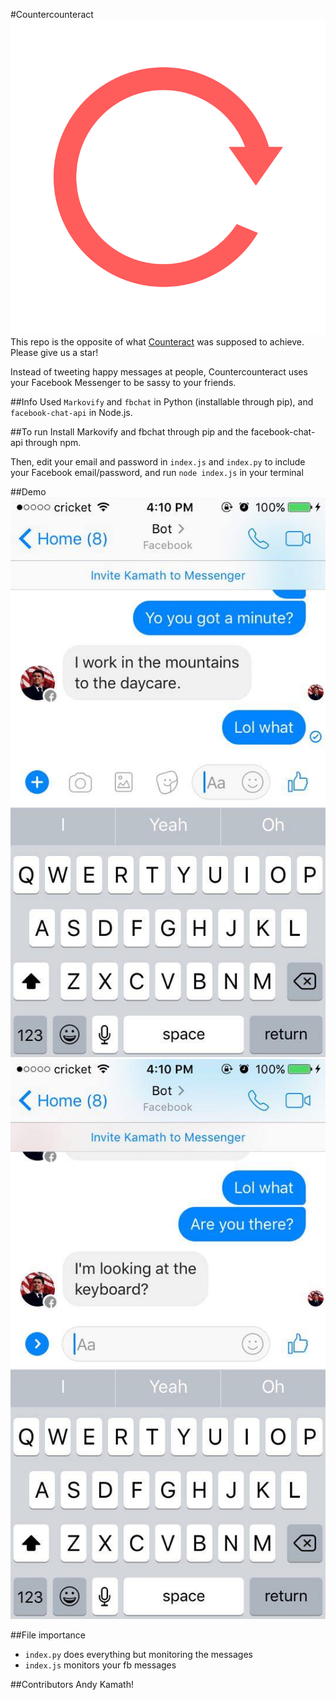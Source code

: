#Countercounteract
![logo](logo.png)
This repo is the opposite of what [Counteract](http://github.com/CounteractIO/Counteract) was supposed to achieve. Please give us a star!

Instead of tweeting happy messages at people, Countercounteract uses your Facebook Messenger to be sassy to your friends. 

##Info
Used <code>Markovify</code> and <code>fbchat</code> in Python (installable through pip), and <code>facebook-chat-api</code> in Node.js.

##To run
Install Markovify and fbchat through pip and the facebook-chat-api through npm.

Then, edit your email and password in <code>index.js</code> and <code>index.py</code> to include your Facebook email/password, and run <code>node index.js</code> in your terminal

##Demo
![img1](ss1.jpg)
![img2](ss2.jpg)

##File importance
* <code>index.py</code> does everything but monitoring the messages
* <code>index.js</code> monitors your fb messages

##Contributors
Andy Kamath!